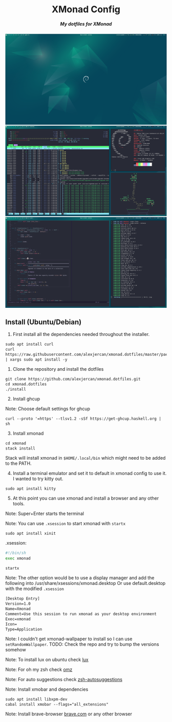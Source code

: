 <div align="center">

# XMonad Config

##### My dotfiles for XMonad

![desktop](./resources/wallpaper.png)
![desktop](./resources/stuff.png)
![desktop](./resources/neovim.png)

</div>

## Install (Ubuntu/Debian)

1. First install all the dependencies needed throughout the installer.

```console
sudo apt install curl
curl https://raw.githubusercontent.com/alexjercan/xmonad.dotfiles/master/packages.txt | xargs sudo apt install -y
```

1. Clone the repository and install the dotfiles

```console
git clone https://github.com/alexjercan/xmonad.dotfiles.git
cd xmonad.dotfiles
./install
```

2. Install ghcup

Note: Choose default settings for ghcup

```console
curl --proto '=https' --tlsv1.2 -sSf https://get-ghcup.haskell.org | sh
```

3. Install xmonad

```console
cd xmonad
stack install
```

Stack will install xmonad in `$HOME/.local/bin` which might need to be added to the PATH.

4. Install a terminal emulator and set it to default in xmonad config to use it. I wanted to try kitty out.

```console
sudo apt install kitty
```

5. At this point you can use xmonad and install a browser and any other tools.

Note: Super+Enter starts the terminal

Note: You can use `.xsession` to start xmonad with `startx`

```console
sudo apt install xinit
```

.xsession:
```bash
#!/bin/sh
exec xmonad
```

```console
startx
```

Note: The other option would be to use a display manager and add the following into /usr/share/xsessions/xmonad.desktop
Or use default.desktop with the modified `.xsession`

```
[Desktop Entry]
Version=1.0
Name=Xmonad
Comment=Use this session to run xmonad as your desktop environment
Exec=xmonad
Icon=
Type=Application
```

Note: I couldn't get xmonad-wallpaper to install so I can use `setRandomWallpaper`. TODO: Check the repo and try to bump the versions somehow

Note: To install lux on ubuntu check [lux](https://github.com/Ventto/lux)

Note: For oh my zsh check [omz](https://github.com/ohmyzsh/ohmyzsh)

Note: For auto suggestions check [zsh-autosuggestions](https://github.com/zsh-users/zsh-autosuggestions)

Note: Install xmobar and dependencies

```console
sudo apt install libxpm-dev
cabal install xmobar --flags="all_extensions"
```

Note: Install brave-browser [brave.com](https://brave.com/linux/) or any other browser

